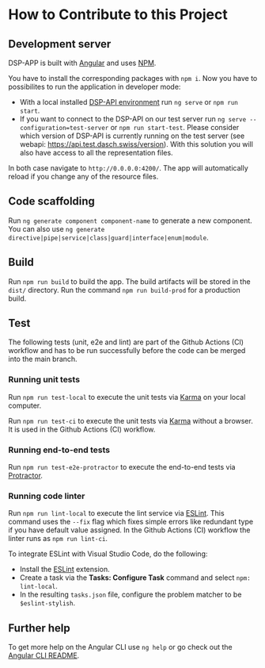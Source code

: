# How to Contribute to this Project

<!-- TODO: the following section is moved from the main README and has to be updated -->

## Development server

DSP-APP is built with [Angular](https://angular.io/) and uses [NPM](https://docs.npmjs.com/downloading-and-installing-node-js-and-npm).

You have to install the corresponding packages with `npm i`. Now you have to possibilites to run the application in developer mode:

- With a local installed [DSP-API environment](https://docs.dasch.swiss/latest/developers/getting-started/) run `ng serve` or `npm run start`.
- If you want to connect to the DSP-API on our test server run `ng serve --configuration=test-server` or `npm run start-test`. Please consider which version of DSP-API is currently running on the test server (see webapi: <https://api.test.dasch.swiss/version>). With this solution you will also have access to all the representation files.

In both case navigate to `http://0.0.0.0:4200/`. The app will automatically reload if you change any of the resource files.

## Code scaffolding

Run `ng generate component component-name` to generate a new component. You can
also use `ng generate directive|pipe|service|class|guard|interface|enum|module`.

## Build

Run `npm run build` to build the app. The build artifacts will be stored in the `dist/` directory. Run the command `npm run build-prod` for a production build.

## Test

The following tests (unit, e2e and lint) are part of the Github Actions (CI) workflow and has to be run successfully before the code can be merged into the main branch.

### Running unit tests

Run `npm run test-local` to execute the unit tests via [Karma](https://karma-runner.github.io) on your local computer.

Run `npm run test-ci` to execute the unit tests via [Karma](https://karma-runner.github.io) without a browser. It is used in the Github Actions (CI) workflow.

### Running end-to-end tests

Run `npm run test-e2e-protractor` to execute the end-to-end tests via [Protractor](http://www.protractortest.org/).

### Running code linter

Run `npm run lint-local` to execute the lint service via [ESLint](https://eslint.org). This command uses the `--fix` flag which fixes simple errors like redundant type if you have default value assigned. In the Github Actions (CI) workflow the linter runs as `npm run lint-ci`.

To integrate ESLint with Visual Studio Code, do the following:

- Install the [ESLint](https://marketplace.visualstudio.com/items?itemName=dbaeumer.vscode-eslint) extension.
- Create a task via the **Tasks: Configure Task** command and select `npm: lint-local`.
- In the resulting `tasks.json` file, configure the problem matcher to be `$eslint-stylish`.

## Further help

To get more help on the Angular CLI use `ng help` or go check out the [Angular CLI README](https://github.com/angular/angular-cli/blob/master/README.md).
